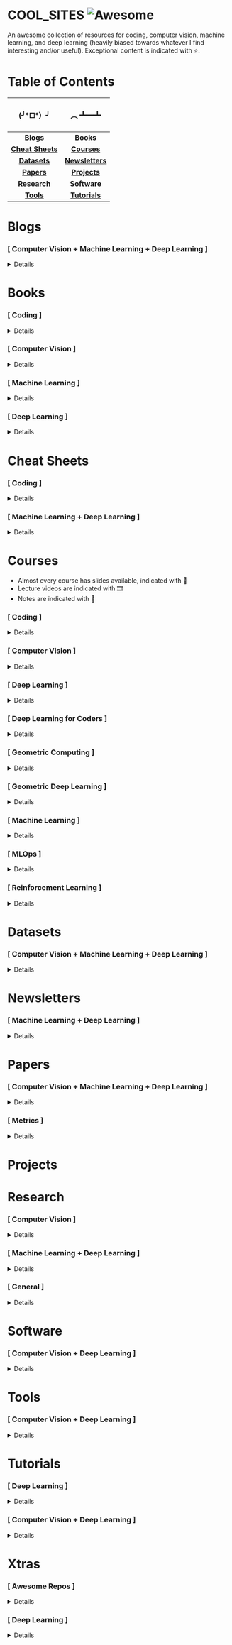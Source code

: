 # COOL_SITES ![Awesome](https://cdn.rawgit.com/sindresorhus/awesome/d7305f38d29fed78fa85652e3a63e154dd8e8829/media/badge.svg)
An awesome collection of resources for coding, computer vision, machine learning, and deep learning (heavily biased towards whatever I find interesting and/or useful). Exceptional content is indicated with ⭐.

# Table of Contents
| <h4 align="center">(╯°□°）╯</h4> | <h4 align="center">︵ ┻━┻</h4> |
| :-------: | :-------: |
| **[Blogs](#blogs)** | **[Books](#books)** |
| **[Cheat Sheets](#cheat-sheets)** | **[Courses](#courses)** |
| **[Datasets](#datasets)** | **[Newsletters](#newsletters)** |
| **[Papers](#papers)** | **[Projects](#projects)** |
| **[Research](#research)** | **[Software](#software)** |
| **[Tools](#tools)** | **[Tutorials](#tutorials)** | **[Xtras](#xtras)** |

# Blogs
### [ Computer Vision + Machine Learning + Deep Learning ]
<details>

#### Academic
| Name  | Author |
| ----- | ------ |
| [Blog](https://www.robots.ox.ac.uk/~vgg/blog/) | Oxford Visual Geometry Group |
| [The BAIR Blog](https://bair.berkeley.edu/blog/) | Berkeley Artificial Intelligence Research |

#### Corporate
| Name  | Author |
| ----- | ------ |
| [Blog](https://www.deepmind.com/blog) | DeepMind |
| [Google AI Blog](https://ai.googleblog.com/) | Google Research |
| [Latest News](https://www.nvidia.com/en-us/research/news/) | NVIDIA Research |
| [Meta AI Blog](https://ai.facebook.com/blog/) | Meta Research |
| [OpenAI Blog](https://openai.com/blog/) | OpenAI |

#### General
|   | Name  | Author |
| - | ----- | ------ |
| | [Blog](http://karpathy.github.io/)  | Andrej Karpathy  |
| ⭐ | [Distill](https://distill.pub/) | |
| ⭐ | [Lil'Log](https://lilianweng.github.io/) | Lilian Weng |
| | [The Latent: Code the Maths](https://magic-with-latents.github.io/latent/) | Aakash Nain |
| | [Tombone's Computer Vision Blog](https://www.computervisionblog.com/) | Tomasz Malisiewcz |
| ⭐ | [Visualizing machine learning one concept at a time](https://jalammar.github.io/) | Jay Alammar |

#### Geometric Deep Learning
| Name  | Author | Year |
| ----- | ------ | ---- |
| [GDL BLogs](https://geometricdeeplearning.com/blogs/) | Michael Bronstein | 2021-22 |

#### Neural Fields
| Title  | Author | Year |
| ------ | ------ | ---- |
| [NeRF Explosion](https://dellaert.github.io/NeRF/) | Frank Dellaert | 2020 |
| [NeRF at ICCV](https://dellaert.github.io/NeRF21/) | Frank Dellaert | 2021 |
| [NeRF at CVPR](https://dellaert.github.io/NeRF22/) | Frank Dellaert | 2022 |
| [NeRF at NeurIPS](https://markboss.me/post/nerf_at_neurips22/) | Mark Boss | 2022 |
| [NeRF at ECCV](https://markboss.me/post/nerf_at_eccv22/) | Mark Boss | 2022 |

#### Specific Posts
| Title  | Author | Year |
| ------ | ------ | ---- |
| [A Recipe for Training Neural Networks](http://karpathy.github.io/2019/04/25/recipe/) | Andrej Karpathy | 2019 |
| [An overview of gradient descent optimization algorithms](https://ruder.io/optimizing-gradient-descent/) | Sebastian Ruder | 2016 |
| [Binary vs. Multi-Class Logistic Regression](https://chrisyeh96.github.io/2018/06/11/logistic-regression.html) | Chris Yeh | 2018 |
| [Making Deep Learning Go Brrrr From First Principles](https://horace.io/brrr_intro.html) | Horace He | 2022 |
| [Normalization in Deep Learning](https://arthurdouillard.com/post/normalization/) | Arthur Douillard | 2018 |
| [Optimization in Deep Learning: AdaGrad, RMSProp, ADAM](https://artemoppermann.com/optimization-in-deep-learning-adagrad-rmsprop-adam/) | Artem Oppermann | 2021 |
| [PyTorch internals](http://blog.ezyang.com/2019/05/pytorch-internals/) | Edward Yang | 2019 |
| [The Decade of Deep Learning](https://bmk.sh/2019/12/31/The-Decade-of-Deep-Learning/) | Leo Gao | 2019 |
| [Visualizing and Debugging Neural Networks](https://wandb.ai/ayush-thakur/debug-neural-nets/reports/Visualizing-and-Debugging-Neural-Networks-with-PyTorch-and-W-B--Vmlldzo2OTUzNA) | Weights & Biases | 2022 |
</details>

# Books
### [ Coding ]
<details>

#### C++
| Title  | Author | Year |
| ------ | ------ | ---- |
| [C++ Core Guidelines](https://isocpp.github.io/CppCoreGuidelines/CppCoreGuidelines) | Bjarne Stroustrup | 2022 |
| [Learn C++](https://www.learncpp.com/) | Alex Pomeranz | 2022 |
</details>

### [ Computer Vision ]
<details>

| Title  | Author | Year |
| ------ | ------ | ---- |
| [Computer Vision: Algorithms and Applications](https://szeliski.org/Book/) | Richard Szeliski | 2022 |
| [Computer Vision: Models, Learning, and Inference](http://www.computervisionmodels.com/) \| [draft](http://web4.cs.ucl.ac.uk/staff/s.prince/book/book.pdf) | Simon J.D. Prince | 2012 |
</details>

### [ Machine Learning ]
<details>

| Title  | Author | Year |
| ------ | ------ | ---- |
| [A Machine Learning Primer](https://www.confetti.ai/assets/ml-primer/ml_primer.pdf) | Mihail Eric | 2020 |
| [Intro to Machine Learning Interviews](https://huyenchip.com/ml-interviews-book/) | Chip Huyen | 2021 |
| [Probabilistic Machine Learning: An Introduction](https://probml.github.io/pml-book/book1.html) \| [draft](https://github.com/probml/pml-book/releases/latest) | Kevin Murphy | 2022 |
| [Probabilistic Machine Learning: Advanced Topics](https://probml.github.io/pml-book/book2.html) \| [draft](https://github.com/probml/pml2-book/releases/latest) | Kevin Murphy | 2023 |
</details>

### [ Deep Learning ]
<details>

| Title  | Author | Year |
| ------ | ------ | ---- |
| [Deep Learning](https://www.deeplearningbook.org/) | Goodfellow et al. | 2016 |
| [Dive into Deep Learning](https://d2l.ai/) | Zhang et al. | 2022 |
| [The Principles of Deep Learning Theory](https://deeplearningtheory.com/) \| [draft](https://arxiv.org/abs/2106.10165) | Daniel A. Roberts | 2022 |
| [Understanding Deep Learning](https://udlbook.github.io/udlbook/) \| [draft](https://github.com/udlbook/udlbook/releases/download/v0.2.0/UnderstandingDeepLearning_01_10_22_C.pdf) | Simon J.D. Prince | 2022-23 |
</details>

# Cheat Sheets
### [ Coding ]
<details>

#### C++
| Title  | Author | Year |
| ------ | ------ | ---- |
| [C++ Quick Reference](https://github.com/utkuufuk/cpp-quick-reference) | Utku Ufuk | 2019 |
| [Learn C++ in Y Minutes](https://learnxinyminutes.com/docs/c++/) | Steven Basart | 2022 |
| [Modern C++ Features](https://github.com/AnthonyCalandra/modern-cpp-features) | Anthony Calandra | 2022 |
| [The Pitchfork Layout (PFL)](https://api.csswg.org/bikeshed/?force=1&url=https://raw.githubusercontent.com/vector-of-bool/pitchfork/develop/data/spec.bs) | Colby Pike | 2022 |

#### Python
| Title  | Author | Year |
| ------ | ------ | ---- |
| [Learn Python in Y Minutes](https://learnxinyminutes.com/docs/python/) | Louie Dinh | 2022 |
| [Python Cheat Sheet](https://github.com/AbdulMalikDev/PythonCheatSheet) | Abdul Malik | 2022 |
| [Python CP Cheatsheet](https://github.com/peterlamar/python-cp-cheatsheet) | Peter Lamar | 2022 |
| [Python Leetcode](https://github.com/shiwentao00/Python-leetcode) | Wentao Shi | 2022 |
</details>

### [ Machine Learning + Deep Learning ]
<details>

|   | Title  | Author | Year |
| - | ------ | ------ | ---- |
| | [Deep Learning Architectures](https://github.com/johnGettings/Deep_Learning_Architectures) | John Gettings | 2022 |
| ⭐ | [VIP Cheatsheets](https://stanford.edu/~shervine/teaching/) | Shervine Amidi | 2019-20 |
</details>

# Courses
* Almost every course has slides available, indicated with 🛝
* Lecture videos are indicated with 🎞
* Notes are indicated with 📝

### [ Coding ]
<details>

#### C++
| Name | Materials | Author | Year |
| ---- | --------- | ------ | ---- |
| Before you C++ | 🎞️ [YouTube](https://www.youtube.com/playlist?list=PLwhKb0RIaIS2fjnHL1qkyGACJAYNZJtke) | Code for yourself | 2022 |
| C++ for yourself | 🎞️ [YouTube](https://www.youtube.com/playlist?list=PLwhKb0RIaIS1sJkejUmWj-0lk7v_xgCuT) | Code for yourself | 2022 |
| C++ | 🎞️ [YouTube](https://www.youtube.com/playlist?list=PLlrATfBNZ98dudnM48yfGUldqGD0S4FFb) | The Cherno | 2022 |

#### Data Structures & Algorithms
| ID | Name | Materials | Author | Year |
| -- | ---- | --------- | ------ | ---- |
| MIT 6.006 | [Introduction to Algorithms](https://ocw.mit.edu/courses/6-006-introduction-to-algorithms-spring-2020/) | 📝 [Notes](https://ocw.mit.edu/courses/6-006-introduction-to-algorithms-spring-2020/pages/lecture-notes/) \| 🎞️ [Videos](https://ocw.mit.edu/courses/6-006-introduction-to-algorithms-spring-2020/video_galleries/lecture-videos/) | Erik Demaine | 2020 |
| MIT 6.851 | [Advanced Data Structures](http://courses.csail.mit.edu/6.851/spring21/) | 📝 Notes \| 🎞️ Videos | Erik Demaine | 2021 |

#### General
| ID | Name | Materials | Author | Year |
| -- | ---- | --------- | ------ | ---- |
| MIT | [Missing Semester](https://missing.csail.mit.edu/) | 📝 Notes \| 🎞️ [YouTube](https://www.youtube.com/playlist?list=PLyzOVJj3bHQuloKGG59rS43e29ro7I57J) | Anish Athalye | 2020 |
</details>

### [ Computer Vision ]
<details>

#### General
|   | ID | Name | Materials | Author | Year |
| - | -- | ---- | --------- | ------ | ---- |
| | CMU 16-385 | [Computer Vision](http://16385.courses.cs.cmu.edu/fall2022/home) | 🛝 Slides | Matthew O'Toole | 2022 |
| | UCF CAP5415 | [Computer Vision](https://www.crcv.ucf.edu/courses/cap5415-fall-2021/) | 🛝 Slides \| 🎞️ [YouTube](https://www.youtube.com/playlist?list=PLd3hlSJsX_IkXSinyREhlMjFvpNfpazfN) | Yogesh S Rawat | 2021 |
| | UMich EECS442/504 | [Computer Vision](https://web.eecs.umich.edu/~justincj/teaching/eecs442/WI2021/) | 🛝 Slides | Justin Johnson | 2021 |
| | UMich EECS442/504 | [Computer Vision](https://www.eecs.umich.edu/courses/eecs442-ahowens/fa22/) | 🛝 Slides | Andrew Owens | 2022 |
| ⭐ | Uni Tuebingen | [Computer Vision](https://uni-tuebingen.de/fakultaeten/mathematisch-naturwissenschaftliche-fakultaet/fachbereiche/informatik/lehrstuehle/autonomous-vision/lectures/computer-vision/) | 🛝 Slides \| 📝 [Notes](https://drive.google.com/file/d/1J4jA3wAteiChtSAdGgd_2PaWklabBsek/view) \| 🎞️ [YouTube](https://www.youtube.com/playlist?list=PL05umP7R6ij35L2MHGzis8AEHz7mg381_) | Andreas Geiger | 2022 |
| | UW CSE 455 | [The Ancient Secrets of Computer Vision](https://pjreddie.com/courses/computer-vision/) | 🎞️ [YouTube](https://www.youtube.com/playlist?list=PLjMXczUzEYcHvw5YYSU92WrY8IwhTuq7p) | Joseph Redmon | 2018 |

#### 3D (Traditional)
| ID | Name | Materials | Author | Year |
| -- | ---- | --------- | ------ | ---- |
| NUS CS4277/CS5477 | [3D Computer Vision](https://nusmods.com/modules/CS5477/3-d-computer-vision) | 🎞️ [YouTube](https://www.youtube.com/playlist?list=PLxg0CGqViygP47ERvqHw_v7FVnUovJeaz) | Gim Hee Lee  | 2021 |
| TUM | [Computer Vision II: Multiple View Geometry](https://vision.in.tum.de/teaching/ss2022/mvg2022) | 🛝 Slides \| 🎞️ [YouTube](https://www.youtube.com/playlist?list=PLTBdjV_4f-EJn6udZ34tht9EVIW7lbeo4) | Daniel Cremers | 2022 |

#### 3D (Modern)
|   | ID | Name | Materials | Author | Year |
| - | -- | ---- | --------- | ------ | ---- |
| | Stanford CS231A | [Computer Vision, From 3D Reconstruction to Recognition](https://web.stanford.edu/class/cs231a/) | 🛝 Slides \| 📝 [Notes](https://web.stanford.edu/class/cs231a/course_notes.html) | Silvio Savarese | 2022 |
| | CMU 16-889 | [Learning for 3D Vision](https://learning3d.github.io/index.html) | 🛝 Slides | Shubham Tulsiani | 2022 |
| ⭐ | MIT 6.S980 | [Machine Learning for Inverse Graphics](https://www.scenerepresentations.org/courses/inverse-graphics/) | 🛝 Slides \| 🎞️ Videos | Vincent Sitzmann | 2022 |
| | UC San Diego | [Machine Learning Meets Geometry](https://haosulab.github.io/ml-meets-geometry/WI22/index.html) | 🛝 Slides | Hao Su | 2022 |

#### Deep Learning Focused
|   | ID | Name | Materials | Author | Year |
| - | -- | ---- | --------- | ------ | ---- |
| | UCF CAP6412 | [Advanced Computer Vision](https://www.crcv.ucf.edu/courses/cap6412-spring-2022/) | 🛝 Slides \| 🎞️ YouTube | Mubarak Shah | 2022 |
| ⭐ | TUM IN2389 | [Advanced Deep Learning for Computer Vision](https://dvl.in.tum.de/teaching/adl4cv-ws21/) | 🛝 [Slides (2020)](https://dvl.in.tum.de/slides/adl4cv-ss20/) \| 🎞️ [YouTube](https://www.youtube.com/playlist?list=PLog3nOPCjKBl8s3Ia4ZtmOEniuYM3pVGQ) | Laura Leal-Taixé | 2021 |
| | MIT 6.S869 | [Advances in Computer Vision](https://www.scenerepresentations.org/courses/6869-advances/) | | Vincent Sitzmann | 2023 |
| ⭐ | TUM IN2375 | [Computer Vision III: Detection, Segmentation, and Tracking](https://dvl.in.tum.de/teaching/cv3dst-ss22/) | [🛝 Slides](https://dvl.in.tum.de/slides/cv3dst-ss22/) \| 🎞️ [YouTube (2021)](https://www.youtube.com/playlist?list=PLog3nOPCjKBkamdw8F6Hw_4YbRiDRb2rb) | Laura Leal-Taixé | 2022 |
| ⭐ | Stanford CS231N | [Deep Learning for Computer Vision](http://cs231n.stanford.edu/) | 🛝 Slides \| 📝 [Notes](https://cs231n.github.io/) \| 🎞️ [YouTube](https://www.youtube.com/playlist?list=PL3FW7Lu3i5JvHM8ljYj-zLfQRF3EO8sYv) | Fei-Fei Li | 2022 |
| | UMich EECS498/598 | [Deep Learning for Computer Vision](https://web.eecs.umich.edu/~justincj/teaching/eecs498/WI2022/) | 🛝 Slides \| 🎞️ [YouTube (2020)](https://www.youtube.com/playlist?list=PL5-TkQAfAZFbzxjBHtzdVCWE0Zbhomg7r) | Justin Johnson | 2022 |
| | WAIC | [Deep Learning for Computer Vision: Fundamentals and Applications](https://dl4cv.github.io/) | 🛝 Slides \| 🎞️ [YouTube](https://www.youtube.com/playlist?list=PL_Z2_U9MIJdNgFM7-f2fZ9ZxjVRP_jhJv) | Assaf Shocher | 2021 |
| | ETHZ | [Deep Learning for Computer Vision: Seminal Work](https://www.cvg.ethz.ch/teaching/dlseminar/) | | Dr. Iro Armeni | 2022 |
| | University of Rennes | [Deep Learning for Vision](https://sif-dlv.github.io/) | 🛝 Slides | Yannis Avrithis | 2020 |

#### Special Topics
|   | ID | Name | Materials | Author | Year |
| - | -- | ---- | --------- | ------ | ---- |
| | CMU 16-623 | [Advanced Computer Vision Apps](http://16623.courses.cs.cmu.edu/) | 🛝 Slides | Simon Lucey | 2016 |
| ⭐ | Uni Tuebingen | [Self-Driving Cars](https://uni-tuebingen.de/fakultaeten/mathematisch-naturwissenschaftliche-fakultaet/fachbereiche/informatik/lehrstuehle/autonomous-vision/lectures/self-driving-cars/) | 🛝 Slides \| 📝 [Notes](https://drive.google.com/file/d/1N7aPV1xHVYqm25OfsfSIVusZ6ERkYmas/view) \| 🎞️ [YouTube](https://www.youtube.com/playlist?list=PL05umP7R6ij321zzKXK6XCQXAaaYjQbzr) | Andreas Geiger | 2022 |
</details>

### [ Deep Learning ]
<details>

#### General
| | ID | Name | Materials | Author | Year |
|-| -- | ---- | --------- | ------ | ---- |
| | | [DeepCourse](https://arthurdouillard.com/deepcourse/) | 🛝 Slides \| 📝 Notes | Arthur Douillard | 2021 |
| ⭐ | | Neural Networks: Zero to Hero | 🎞️ [YouTube](https://www.youtube.com/playlist?list=PLAqhIrjkxbuWI23v9cThsA9GvCAUhRvKZ) | Andrej Karpathy | 2022 |
| | MIT 6.S898 | [Deep Learning](https://phillipi.github.io/6.s898/2021/index.html) | 🛝 Slides | Phillip Isola | 2021 |
| | MIT 6.S898 | [Deep Learning](https://phillipi.github.io/6.s898/) | 🛝 Slides \| 📝 Notes | Phillip Isola | 2022 |
| | NYU DS-GA1008 | [Deep Learning](https://cds.nyu.edu/deep-learning/) | 🛝 Slides \| 📝 Notes \| 🎞️ [YouTube](https://www.youtube.com/playlist?list=PLLHTzKZzVU9e6xUfG10TkTWApKSZCzuBI) | Yann LeCun | 2021 |
| ⭐ | Uni Tuebingen | [Deep Learning](https://uni-tuebingen.de/fakultaeten/mathematisch-naturwissenschaftliche-fakultaet/fachbereiche/informatik/lehrstuehle/autonomous-vision/lectures/deep-learning/) | 🛝 Slides \| 📝 [Notes](https://drive.google.com/file/d/16TaFr6d3eZXNkShgJJxaf6CN7xz1eOBs/view) \| 🎞️ [YouTube](https://www.youtube.com/playlist?list=PL05umP7R6ij3NTWIdtMbfvX7Z-4WEXRqD) | Andreas Geiger | 2021 |
| ⭐ | UvA | [Deep Learning](https://uvadlc.github.io/lectures-nov2020.html) | 📝 🎞️ [Tutorials](https://uvadlc-notebooks.readthedocs.io/en/latest/) \| 🎞️ [YouTube (2020)](https://www.youtube.com/playlist?list=PLdlPlO1QhMiDlES3Vck6oQwO3TMYbdZDk) | Efstratios Gavves | 2021|
| ⭐ | UvA | [Deep Learning II](https://uvadl2c.github.io/) | 🛝 Slides \| 📝 🎞️ [Tutorials](https://uvadlc-notebooks.readthedocs.io/en/latest/) \| 🎞️ [YouTube](https://www.youtube.com/playlist?list=PL8FnQMH2k7jzPrxqdYufoiYVHim8PyZWd) | Efstratios Gavves | 2022 |
| | CMU 10-414/714 | [Deep Learning Systems](https://dlsyscourse.org/) | 🛝 Slides \| 🎞️ [YouTube](https://www.youtube.com/channel/UC3-KIvmiIaZimgXMNt7F99g) | Tianqi Chen | 2022 |
| | UMD CMSC 828W | [Foundations of Deep Learning](https://www.cs.umd.edu/class/fall2020/cmsc828W/) | 🎞️ [YouTube](https://www.youtube.com/playlist?list=PLHgjs9ncvHi80UCSlSvQe-TK_uOyDv_Jf) | Soheil Feizi | 2020 |
| | CMU 11-785 | [Introduction to Deep Learning](https://deeplearning.cs.cmu.edu/S22/index.html) | 🛝 Slides \| 📝 [Notes](http://mlsp.cs.cmu.edu/people/rsingh/IDLbook.html) \| 🎞️ YouTube | Bhiksha Raj | 2022 |
| ⭐ | TUM IN2346| [Introduction to Deep Learning](https://dvl.in.tum.de/teaching/i2dl-ss22/) | 🛝 Slides \| 🎞️ [YouTube (2020)](https://www.youtube.com/playlist?list=PLQ8Y4kIIbzy_OaXv86lfbQwPHSomk2o2e) | Laura Leal-Taixé | 2022 |
  
#### Special Topics
| ID | Name | Materials | Author | Year |
| -- | ---- | --------- | ------ | ---- |
| Stanford CS348I | [Computer Graphics in the Era of AI](http://cs348i.stanford.edu/) | | C. Karen Liu | 2021 |
| TUM IN2107 | [Deep Learning for Satellite Imagery](https://dvl.in.tum.de/teaching/dl4si-ws22/) | | Laura Leal-Taixé | 2023 |
| Stanford CS330 | [Deep Multi-Task and Meta Learning](https://cs330.stanford.edu/) | 🛝 Slides \| 🎞️ [YouTube](https://www.youtube.com/playlist?list=PLoROMvodv4rMC6zfYmnD7UG3LVvwaITY5) | Chelsea Finn | 2022 |
| Berkeley CS294 | [Deep Unsupervised Learning](https://sites.google.com/view/berkeley-cs294-158-sp20/home) | 🛝 Slides \| 🎞️ [YouTube](https://www.youtube.com/playlist?list=PLwRJQ4m4UJjPiJP3691u-qWwPGVKzSlNP) | Peter Abbeel | 2020 |
| Stanford CS224N | [Natural Language Processing with Deep Learning](http://web.stanford.edu/class/cs224n/) | 🛝 Slides \| 📝 Notes \| 🎞️ [YouTube](https://www.youtube.com/playlist?list=PLoROMvodv4rOSH4v6133s9LFPRHjEmbmJ) | Chris Manning | 2022 |
| TUM IN4954 | [Recent trends in Automated Machine Learning](https://dvl.in.tum.de/teaching/automl_ss21/) | 🛝 Slides | Laura Leal-Taixé | 2021 |
| Stanford CS25 | [Transformers United](https://web.stanford.edu/class/cs25/) | 🎞️ [YouTube](https://www.youtube.com/playlist?list=PLoROMvodv4rNiJRchCzutFw5ItR_Z27CM) | Div Garg | 2021 |

#### Theory
| ID | Name | Materials | Author | Year |
| -- | ---- | --------- | ------ | ---- |
| | [Categories for AI](https://cats.for.ai/) | 🎞️ [YouTube](https://www.youtube.com/user/pimdehaan1/videos) | Andrew Dudzik | 2022 |
| Uni Tuebingen | [Mathematics for Machine Learning](https://www.tml.cs.uni-tuebingen.de/teaching/2020_maths_for_ml/index.php) | 📝 Notes \| 🎞️ [YouTube](https://www.youtube.com/playlist?list=PL05umP7R6ij1a6KdEy8PVE9zoCv6SlHRS) | Ulrike von Luxburg | 2021 |
| NYU | [MathsDL](https://joanbruna.github.io/MathsDL-spring18/) | 🛝 Slides | Joan Bruna | 2018|
| NYU | [MathsDL](https://joanbruna.github.io/MathsDL-spring19/) | 🛝 Slides | Joan Bruna | 2019|
</details>

### [ Deep Learning for Coders ]
<details>

| ID | Name | Materials | Author | Year |
| -- | ---- | --------- | ------ | ---- |
| University of Queensland | [Practical Deep Learning for Coders](https://course.fast.ai/) | 📖 [Book](https://github.com/fastai/fastbook) \| 📖 [Docs](https://www.cognitivefactory.fr/fastaidocs/) \| 🎞️ [YouTube](https://www.youtube.com/playlist?list=PLfYUBJiXbdtSvpQjSnJJ_PmDQB_VyT5iU) | fast.ai | 2022 |
| University of Queensland | [From Deep Learning Foundations to Stable Diffusion](https://www.fast.ai/posts/part2-2022.html) | | fast.ai | 2022 |
</details>

### [ Geometric Computing ]
<details>

| ID | Name | Materials | Author | Year |
| -- | ---- | --------- | ------ | ---- |
| CMU 15-462/662 | [Computer Graphics](http://15462.courses.cs.cmu.edu/fall2021/) | 🛝 Slides \| 🎞️ [YouTube](https://www.youtube.com/playlist?list=PL9_jI1bdZmz2emSh0UQ5iOdT2xRHFHL7E) | Keenan Crane | 2020 |
| CMU 15-458/858 | [Discrete Differential Geometry](https://brickisland.net/DDGSpring2022/) | 🛝 Slides \| 📝 [Notes](http://www.cs.cmu.edu/~kmcrane/Projects/DDG/paper.pdf) \| 🎞️ [YouTube](https://www.youtube.com/playlist?list=PL9_jI1bdZmz0hIrNCMQW1YmZysAiIYSSS) | Keenan Crane | 2022 |
| MIT 6.837 | Introduction to Computer Graphics | 🎞️ [YouTube](https://www.youtube.com/playlist?list=PLQ3UicqQtfNtqt2yL3KgKV-yn0NEPbRVi) | Justin Solomon | 2021 |
| MIT 6.838 | [Shape Analysis](http://groups.csail.mit.edu/gdpgroup/6838_spring_2021.html) | 🛝 Slides \| 📝 Notes \| 🎞️ [YouTube](https://www.youtube.com/playlist?list=PLQ3UicqQtfNtUcdTMLgKSTTOiEsCw2VBW) | Justin Solomon | 2021 |
</details>

### [ Geometric Deep Learning ]
<details>

| ID | Name | Materials | Author | Year |
| -- | ---- | --------- | ------ | ---- |
| UvA | [An Introduction to Group Equivariant Deep Learning](https://uvagedl.github.io/) | 🛝 Slides \| 📝 [Notes](https://uvagedl.github.io/GroupConvLectureNotes.pdf) \| 🎞️ [YouTube](https://www.youtube.com/playlist?list=PL8FnQMH2k7jzPrxqdYufoiYVHim8PyZWd) | Erik Bekkers | 2022 |
| Uni Ch | [First Italian School on Geometric Deep Learning](https://www.sci.unich.it/geodeep2022/) | 🛝 Slides \| 🎞️ [YouTube](https://www.youtube.com/playlist?list=PLn2-dEmQeTfRQXLKf9Fmlk3HmReGg3YZZ) | Michael Bronstein | 2022 |
| AMMI | [Geometric Deep Learning Course](https://geometricdeeplearning.com/lectures_2021/) | 🛝 Slides \| 📖 [proto-book](https://arxiv.org/abs/2104.13478) \| 🎞️ [YouTube](https://www.youtube.com/playlist?list=PLn2-dEmQeTfQ8YVuHBOvAhUlnIPYxkeu3) | Michael Bronstein | 2021 |
| AMMI | [Geometric Deep Learning Course](https://geometricdeeplearning.com/lectures/) | 🛝 Slides \| 📖 [proto-book](https://arxiv.org/abs/2104.13478) \| 🎞️ [YouTube](https://www.youtube.com/playlist?list=PLn2-dEmQeTfSLXW8yXP4q_Ii58wFdxb3C) | Michael Bronstein | 2022 |
| Stanford CS224W | [Machine Learning with Graphs](http://web.stanford.edu/class/cs224w/) | 🛝 Slides \| 🎞️ [YouTube](https://www.youtube.com/playlist?list=PLoROMvodv4rPLKxIpqhjhPgdQy7imNkDn) | Jure Leskovec | 2022|
| Stanford CS468 | [Non-Euclidean Methods in Machine Learning](http://graphics.stanford.edu/courses/cs468-20-fall/index.html) | 🛝 Slides | Tolga Birdal | 2020 |
</details>

### [ Machine Learning ]
<details>

| ID | Name | Materials | Author | Year |
| -- | ---- | --------- | ------ | ---- |
| | [Machine Learning University](https://mlu-explain.github.io/) | 📝 Notes | Jared Wilber | 2021-22 |
| | [Open Machine Learning Course](https://mlcourse.ai/book/index.html) | 🎞️ [YouTube (2018)](https://www.youtube.com/playlist?list=PLVlY_7IJCMJeRfZ68eVfEcu-UcN9BbwiX) | Yury Kashnitsky | 2022 |
| Cornell CS5785 | [Applied Machine Learning](https://github.com/kuleshov/cornell-cs5785-2022-applied-ml) | 🛝 Slides \| 📝 Notes \| 🎞️ [YouTube (2020)](https://www.youtube.com/playlist?list=PL2UML_KCiC0UlY7iCQDSiGDMovaupqc83) | Volodymyr Kuleshov | 2022 |
| Cornell CS 4/5780 | [Intro to Machine Learning](https://www.cs.cornell.edu/courses/cs4780/2022fa/) | 🛝 Slides \| 📝 Notes \| 🎞️ [YouTube (2018)](https://www.youtube.com/playlist?list=PLl8OlHZGYOQ7bkVbuRthEsaLr7bONzbXS) | Anil Damle | 2022 |
| Berkeley CS189/289A | [Introduction to Machine Learning](https://people.eecs.berkeley.edu/~jrs/189/) | 📝 [Notes](http://www.cs.berkeley.edu/~jrs/papers/machlearn.pdf) | Jonathan Shewchuk | 2022 |
| MIT 6.036 | [Introduction to Machine Learning](https://tamarabroderick.com/ml.html) | 🛝 Slides \| 🎞️ [YouTube](https://www.youtube.com/playlist?list=PLxC_ffO4q_rW0bqQB80_vcQB09HOA3ClV) | Tamara Broderick | 2020 |
| Stanford CS229 | [Machine Learning](https://cs229.stanford.edu/) | 🛝 Slides \| 📝 [Notes](https://cs229.stanford.edu/notes2022fall/main_notes.pdf) \| 🎞️ [YouTube (2019)](https://www.youtube.com/playlist?list=PLoROMvodv4rNH7qL6-efu_q2_bPuy0adh) | Andrew Ng | 2022 |
</details>

### [ MLOps ]
<details>

| ID | Name | Materials | Author | Year |
| -- | ---- | --------- | ------ | ---- |
| | [Full Stack Deep Learning](https://fullstackdeeplearning.com/course/2022/) | 🛝 Slides \| 📝 Notes \| 🎞️ [YouTube](https://www.youtube.com/c/FullStackDeepLearning) | Charles Frye | 2022 |
| Stanford CS329S | [Machine Learning Systems Design](https://stanford-cs329s.github.io/) | 🛝 Slides \| 📝 Notes \| 🎞️ [Demo Day](https://www.youtube.com/watch?v=AZNTqytOhXk&t=12771s) | Chip Huyen | 2022 |
| arXiv | Operationalizing Machine Learning: An Interview Study | 📖 [Paper](https://arxiv.org/abs/2209.09125) | Shreya Shankar et al. | 2022 |
</details>

### [ Reinforcement Learning ]
<details>

| ID | Name | Materials | Author | Year |
| -- | ---- | --------- | ------ | ---- |
| Stanford CS285 | [Deep Reinforcement Learning](https://rail.eecs.berkeley.edu/deeprlcourse/) | 🛝 Slides \| 🎞️ [YouTube](https://www.youtube.com/playlist?list=PL_iWQOsE6TfX7MaC6C3HcdOf1g337dlC9) | Sergey Levine | 2022 |
| Stanford CS234 | [Reinforcement Learning](https://web.stanford.edu/class/cs234/index.html) | 🛝 Slides \| 🎞️ [YouTube (2019)](https://www.youtube.com/playlist?list=PLoROMvodv4rOSOPzutgyCTapiGlY2Nd8u) | Emma Brunskill | 2022 |

</details>


# Datasets
### [ Computer Vision + Machine Learning + Deep Learning ]
<details>

| Name | Author |
| ---- | ------ |
| [Datasets](https://paperswithcode.com/datasets) | Papers with Code |
| [VisualData Discovery](https://visualdata.io/discovery) | |
</details>

# Newsletters
### [ Machine Learning + Deep Learning ]
<details>

|   | Name | Author |
| - | ---- | ------ |
| ⭐ | [Davis Summarizes Papers](https://dblalock.substack.com/) | Davis Blalock |
| | [Import AI](https://jack-clark.net/) | Jack Clark |
| ⭐ | [Newsletter](https://paperswithcode.com/newsletter) | Papers with Code |
| | [State of AI Report](https://www.stateof.ai/) | Nathan Benaich |
| | [The Batch](https://www.deeplearning.ai/the-batch/) | DeepLearning.AI |
| | [The Gradient](https://thegradient.pub/) | |
</details>

# Papers
### [ Computer Vision + Machine Learning + Deep Learning ]
<details>

#### Aggregators
|   | Name | Author |
| - | ---- | ------ |
| | [arxiv sanity lite](https://arxiv-sanity-lite.com/) | Andrej Karpathy |
| | [Bird's-eye views of conference proceedings]() | Tanel Pärnamaa |
| ⭐ | [Deep Learning Monitor](https://deeplearn.org/) | Raphael Shu |
| | [Neural Fields in Visual Computing](https://neuralfields.cs.brown.edu/index.html) | Xie et al. |
| | [Recent Papers](https://papers.labml.ai/papers/recent/) | labml.ai |
| ⭐ | [Trending Research](https://paperswithcode.com/) | Papers with Code |
| | [Zeta Alpha](https://search.zeta-alpha.com/?q=&retrieval_unit=document&sort_by=citations) | |

#### Reading Groups
| Name | Video | Author |
| ---- | ----- | ------ |
| [Graph Representation Learning Reading Group](https://grlmila.github.io/) | 🎞️ Videos | Mila - Quebec AI |
| [Paper Reading Group](https://wandb.ai/site/paper-reading-group) | 🎞️ [YouTube](https://www.youtube.com/playlist?list=PLD80i8An1OEG_vpqwQgwH1gIxeb9r30u5) | Weights & Biases |

#### Reading Lists
| Name | Author |
| ---- | ------ |
| [AI/ML Papers List](https://aman.ai/papers/) | Aman Chadha |
| [Annotated Papers](https://github.com/au1206/paper_annotations) | Akshay Uppal |
| [Anthology of Modern ML](https://github.com/dmarx/anthology-of-modern-ml) | David Marx |
| [Landmark Papers in Machine Learning](https://github.com/daturkel/learning-papers) | Dan Turkel |
| [Machine Learning at Berkeley Reading List](https://ml.berkeley.edu/reading-list/) | Chris Bender |
| [Trending in 3D Vision](https://github.com/dragonlong/Trending-in-3D-Vision) | Xiaolong Li |

#### Surveys
| Title | Author | Year |
| ----- | ------ | ---- |
| [3D Vision with Transformers: A Survey](https://arxiv.org/abs/2208.04309) | Jean Lahoud | 2022 |
| [A Survey on Graph Neural Networks and Graph Transformers in Computer Vision: A Task-Oriented Perspective](https://arxiv.org/abs/2209.13232) | Chaoqi Chen | 2022 |
| [A survey on the current state of the art on deep learning 3D reconstruction](https://ieeexplore.ieee.org/document/9733639) | Bogdan Maxim | 2021 |
| [A Survey on Transformers for Point Cloud Processing: An Updated Overview](https://ieeexplore.ieee.org/document/9857927) | Jiahao Zeng | 2022 |
| [Advances in Neural Rendering](https://arxiv.org/abs/2111.05849) | Tewari et al. | 2022 |
| [Deep learning for monocular depth estimation: A review](https://www.sciencedirect.com/science/article/abs/pii/S0925231220320014) | Yue Ming | 2021 |
| [Diffusion Models in Vision: A Survey](https://arxiv.org/abs/2209.04747) | Florinel-Alin Croitoru | 2022 |
| [Neural Fields in Visual Computing and Beyond](https://arxiv.org/abs/2111.11426) | Xie et al. | 2022 |

#### With Code
|   | Name | Author |
| - | ---- | ------ |
| ⭐ | [Annotated PyTorch Paper Implementations](https://nn.labml.ai/) | labml.ai |
</details>

### [ Metrics ]
<details>

| Name | Author |
| ---- | ------ |
| [Top Publications](https://scholar.google.com/citations?view_op=top_venues&hl=en) | Google Scholar |
</details>

# Projects

# Research
### [ Computer Vision ]
<details>

#### Advice
| Title | Author | Year |
| ----- | ------ | ---- |
| [How to do research in Computer Vision](http://3dvision.princeton.edu/courses/COS598/2014sp/slides/lecture21_how2research.pdf) | Jianxiong Xiao | 2012 |
</details>

### [ Machine Learning + Deep Learning ]
<details>

#### Advice
| Title | Author | Year |
| ----- | ------ | ---- |
| [How to ML Paper - A Brief Guide](https://docs.google.com/document/d/16R1E2ExKUCP5SlXWHr-KzbVDx9DBUclra-EbU8IB-iE/edit) | Jakob Foerster | 2022 |

#### Courses
| Title | Author | Year |
| ----- | ------ | ---- |
| [Harvard CS197: AI Research Experiences](https://www.cs197.seas.harvard.edu/) | Pranav Rajpurkar | 2022 |
</details>

### [ General ]
<details>

#### Advice
| Title | Author | Year |
| ----- | ------ | ---- |
| [How to do good research, get it published](https://www.cs.ucr.edu/~eamonn/public/SDM_How_to_do_Research_Keogh.pdf) | Eamonn Keogh | 2012 |
</details>

# Software
### [ Computer Vision + Deep Learning ]
<details>

#### Neural Fields
| Name | Author | Year |
| ---- | ------ | ---- |
| [NeRF-Factory](https://github.com/kakaobrain/NeRF-Factory/) | Kakao Brain Corp. | 2022 |
| [nerfstudio](https://github.com/nerfstudio-project/nerfstudio) | Matthew Tancik | 2022 |
</details>

# Tools
### [ Computer Vision + Deep Learning ]
<details>

| Name | Author | Year |
| ---- | ------ | ---- |
| [einops](https://github.com/arogozhnikov/einops) | Alex Rogozhnikov | 2022 |
| [PlotNeuralNet](https://github.com/HarisIqbal88/PlotNeuralNet) | Haris Iqbal | 2020 |
| [Netscope CNN Analyzer](https://dgschwend.github.io/netscope/) | David Gschwend | 2018 |
</details>

# Tutorials
### [ Deep Learning ]
<details>

| Title  | Video | Conference | Year |
| ------ | ----- | ---------- | ---- |
| [DeepMath](https://deepmath-conference.com/) | 🎞️ [YouTube](https://www.youtube.com/channel/UCamugMiftSeZo4EjdtePPyw) | DeepMath | 2018-22 |
</details>

### [ Computer Vision + Deep Learning ]
<details>

| Title  | Video | Conference | Year |
| ------ | ----- | ---------- | ---- |
| [Denoising Diffusion-based Generative Modeling](https://cvpr2022-tutorial-diffusion-models.github.io/) | 🎞️ [YouTube](https://www.youtube.com/watch?v=cS6JQpEY9cs) | CVPR | 2022 |
| [Neural Fields in Computer Vision](https://neuralfields.cs.brown.edu/cvpr22) | 🎞️ [YouTube](https://youtu.be/PeRRp1cFuH4) | CVPR | 2022 |
| [Vision-and-Language Pre-training](https://vlp-tutorial.github.io/) | 🎞️ [YouTube](https://www.youtube.com/playlist?list=PLD7HFcN7LXReStQTD5HqA8YY4iXDeh3NE) | CVPR | 2022|
</details>

# Xtras
### [ Awesome Repos ]
<details>

<!-- #### | Coding |
| Name | Author |
| ---- | ------ | -->

#### [ Computer Vision + Machine Learning + Deep Learning ]
##### General
| Name | Author |
| ---- | ------ |
| [3D Machine Learning](https://github.com/timzhang642/3D-Machine-Learning) | Tim Zhang |
| [Awesome Computer Vision](https://github.com/jbhuang0604/awesome-computer-vision) | Jia-Bin Huang |
| [Awesome Deep Learning](https://github.com/ChristosChristofidis/awesome-deep-learning) | Christos Christofidis |
| [Awesome Diffusion Models](https://github.com/heejkoo/Awesome-Diffusion-Models) | heejkoo |
| [The Incredible PyTorch](https://github.com/ritchieng/the-incredible-pytorch) | Ritchie Ng |

##### Neural Fields
| Name | Author |
| ---- | ------ |
| [Awesome Neural Radiance Fields](https://github.com/yenchenlin/awesome-NeRF) | Yen-Chen Lin |
| [Awesome Neural Geometry](https://github.com/neurreps/awesome-neural-geometry) | NeurReps |
</details>

### [ Deep Learning ]
<details>

|   | Name | Author |
| - | ---- | ------ |
| ⭐ | [Deep Learning Drizzle](https://deep-learning-drizzle.github.io/) | Mario |
| | [Do You Even Learn](https://github.com/BAILOOL/DoYouEvenLearn) | Alex Bailo |
</details>
